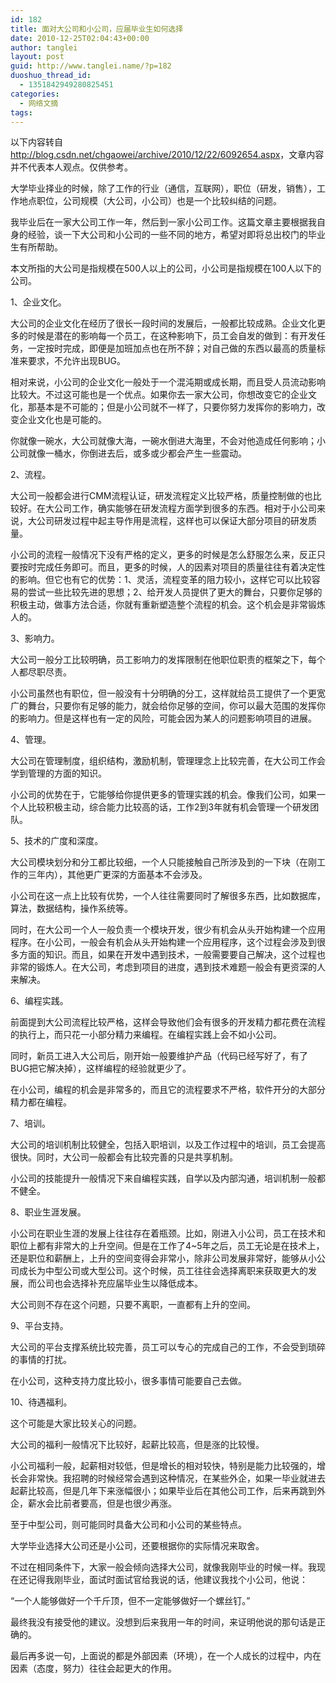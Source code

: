 ```yaml
---
id: 182
title: 面对大公司和小公司，应届毕业生如何选择
date: 2010-12-25T02:04:43+00:00
author: tanglei
layout: post
guid: http://www.tanglei.name/?p=182
duoshuo_thread_id:
  - 1351842949280825451
categories:
  - 网络文摘
tags:
---
```

以下内容转自<http://blog.csdn.net/chgaowei/archive/2010/12/22/6092654.aspx>，文章内容并不代表本人观点。仅供参考。

大学毕业择业的时候，除了工作的行业（通信，互联网），职位（研发，销售），工作地点职位，公司规模（大公司，小公司）也是一个比较纠结的问题。

我毕业后在一家大公司工作一年，然后到一家小公司工作。这篇文章主要根据我自身的经验，谈一下大公司和小公司的一些不同的地方，希望对即将总出校门的毕业生有所帮助。

本文所指的大公司是指规模在500人以上的公司，小公司是指规模在100人以下的公司。

1、企业文化。

大公司的企业文化在经历了很长一段时间的发展后，一般都比较成熟。企业文化更多的时候是潜在的影响每一个员工，在这种影响下，员工会自发的做到：有开发任务，一定按时完成，即便是加班加点也在所不辞；对自己做的东西以最高的质量标准来要求，不允许出现BUG。

相对来说，小公司的企业文化一般处于一个混沌期或成长期，而且受人员流动影响比较大。不过这可能也是一个优点。如果你去一家大公司，你想改变它的企业文化，那基本是不可能的；但是小公司就不一样了，只要你努力发挥你的影响力，改变企业文化也是可能的。

你就像一碗水，大公司就像大海，一碗水倒进大海里，不会对他造成任何影响；小公司就像一桶水，你倒进去后，或多或少都会产生一些震动。

2、流程。

大公司一般都会进行CMM流程认证，研发流程定义比较严格，质量控制做的也比较好。在大公司工作，确实能够在研发流程方面学到很多的东西。相对于小公司来说，大公司研发过程中起主导作用是流程，这样也可以保证大部分项目的研发质量。

小公司的流程一般情况下没有严格的定义，更多的时候是怎么舒服怎么来，反正只要按时完成任务即可。而且，更多的时候，人的因素对项目的质量往往有着决定性的影响。但它也有它的优势：1、灵活，流程变革的阻力较小，这样它可以比较容易的尝试一些比较先进的思想；2、给开发人员提供了更大的舞台，只要你足够的积极主动，做事方法合适，你就有重新塑造整个流程的机会。这个机会是非常锻炼人的。

3、影响力。

大公司一般分工比较明确，员工影响力的发挥限制在他职位职责的框架之下，每个人都尽职尽责。

小公司虽然也有职位，但一般没有十分明确的分工，这样就给员工提供了一个更宽广的舞台，只要你有足够的能力，就会给你足够的空间，你可以最大范围的发挥你的影响力。但是这样也有一定的风险，可能会因为某人的问题影响项目的进展。

4、管理。

大公司在管理制度，组织结构，激励机制，管理理念上比较完善，在大公司工作会学到管理的方面的知识。

小公司的优势在于，它能够给你提供更多的管理实践的机会。像我们公司，如果一个人比较积极主动，综合能力比较高的话，工作2到3年就有机会管理一个研发团队。

5、技术的广度和深度。

大公司模块划分和分工都比较细，一个人只能接触自己所涉及到的一下块（在刚工作的三年内），其他更广更深的方面基本不会涉及。

小公司在这一点上比较有优势，一个人往往需要同时了解很多东西，比如数据库，算法，数据结构，操作系统等。

同时，在大公司一个人一般负责一个模块开发，很少有机会从头开始构建一个应用程序。在小公司，一般会有机会从头开始构建一个应用程序，这个过程会涉及到很多方面的知识。而且，如果在开发中遇到技术，一般需要要自己解决，这个过程也非常的锻炼人。在大公司，考虑到项目的进度，遇到技术难题一般会有更资深的人来解决。

6、编程实践。

前面提到大公司流程比较严格，这样会导致他们会有很多的开发精力都花费在流程的执行上，而只花一小部分精力来编程。在编程实践上会不如小公司。

同时，新员工进入大公司后，刚开始一般要维护产品（代码已经写好了，有了BUG把它解决掉），这样编程的经验就更少了。

在小公司，编程的机会是非常多的，而且它的流程要求不严格，软件开分的大部分精力都在编程。

7、培训。

大公司的培训机制比较健全，包括入职培训，以及工作过程中的培训，员工会提高很快。同时，大公司一般都会有比较完善的只是共享机制。

小公司的技能提升一般情况下来自编程实践，自学以及内部沟通，培训机制一般都不健全。

8、职业生涯发展。

小公司在职业生涯的发展上往往存在着瓶颈。比如，刚进入小公司，员工在技术和职位上都有非常大的上升空间。但是在工作了4~5年之后，员工无论是在技术上，还是职位和薪酬上，上升的空间变得会非常小，除非公司发展非常好，能够从小公司成长为中型公司或大型公司。这个时候，员工往往会选择离职来获取更大的发展，而公司也会选择补充应届毕业生以降低成本。

大公司则不存在这个问题，只要不离职，一直都有上升的空间。

9、平台支持。

大公司的平台支撑系统比较完善，员工可以专心的完成自己的工作，不会受到琐碎的事情的打扰。

在小公司，这种支持力度比较小，很多事情可能要自己去做。

10、待遇福利。

这个可能是大家比较关心的问题。

大公司的福利一般情况下比较好，起薪比较高，但是涨的比较慢。

小公司福利一般，起薪相对较低，但是增长的相对较快，特别是能力比较强的，增长会非常快。我招聘的时候经常会遇到这种情况，在某些外企，如果一毕业就进去起薪比较高，但是几年下来涨幅很小；如果毕业后在其他公司工作，后来再跳到外企，薪水会比前者要高，但是也很少再涨。

至于中型公司，则可能同时具备大公司和小公司的某些特点。

大学毕业选择大公司还是小公司，还要根据你的实际情况来取舍。

不过在相同条件下，大家一般会倾向选择大公司，就像我刚毕业的时候一样。我现在还记得我刚毕业，面试时面试官给我说的话，他建议我找个小公司，他说：

“一个人能够做好一个千斤顶，但不一定能够做好一个螺丝钉。”

最终我没有接受他的建议。没想到后来我用一年的时间，来证明他说的那句话是正确的。

最后再多说一句，上面说的都是外部因素（环境），在一个人成长的过程中，内在因素（态度，努力）往往会起更大的作用。
